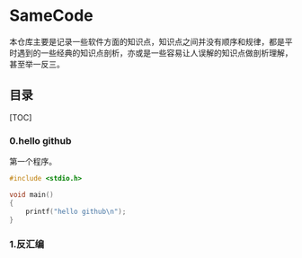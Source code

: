 # SameCode

本仓库主要是记录一些软件方面的知识点，知识点之间并没有顺序和规律，都是平时遇到的一些经典的知识点剖析，亦或是一些容易让人误解的知识点做剖析理解，甚至举一反三。

## 目录

[TOC]

### 0.hello github

第一个程序。

```C
#include <stdio.h>

void main()
{
	printf("hello github\n");
}
```

### 1.反汇编

